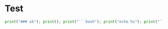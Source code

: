 # Test

```python exec="on" result="markdown" hide_code="on"
print("### ok"); print(); print("```bash"); print("echo hi"); print("```"); print()
